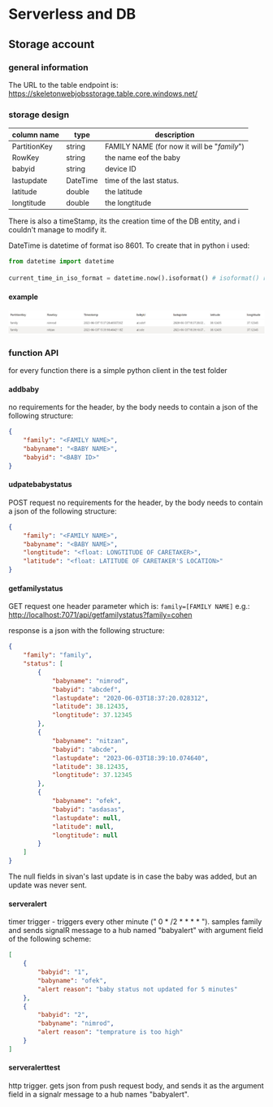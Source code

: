 # Serverless and DB

## Storage account

### general information

The URL to the table endpoint is: <https://skeletonwebjobsstorage.table.core.windows.net/>

### storage design

| column name   | type      | description |
| ---           | ---       | --- |
| PartitionKey  | string    | FAMILY NAME (for now it will be "*family*") |
| RowKey        | string    | the name eof the baby |
| babyid        | string    | device ID |
| lastupdate    | DateTime  | time of the last status. |
| latitude      | double    | the latitude |
| longtitude    | double    | the longtitude |

There is also a timeStamp, its the creation time of the DB entity, and i couldn't manage to modify it.

DateTime is datetime of format iso 8601. To create that in python i used:

```python
from datetime import datetime

current_time_in_iso_format = datetime.now().isoformat() # isoformat() returns a string of the desired format
```

#### example

![Alt text](./db_example.jpg?raw=true "sample from the DB")

### function API

for every function there is a simple python client in the test folder

#### addbaby

no requirements for the header, by the body needs to contain a json of the following structure:

```json
{
    "family": "<FAMILY NAME>",
    "babyname": "<BABY NAME>",
    "babyid": "<BABY ID>"
}
```

#### udpatebabystatus

POST request
no requirements for the header, by the body needs to contain a json of the following structure:

```json
{
    "family": "<FAMILY NAME>",
    "babyname": "<BABY NAME>",
    "longtitude": "<float: LONGTITUDE OF CARETAKER>",
    "latitude": "<float: LATITUDE OF CARETAKER'S LOCATION>"
}
```

#### getfamilystatus

GET request
one header parameter which is: ```family=[FAMILY NAME]``` e.g.: <http://localhost:7071/api/getfamilystatus?family=cohen>

response is a json with the following structure:

```json
{
    "family": "family",
    "status": [
        {
            "babyname": "nimrod",
            "babyid": "abcdef",
            "lastupdate": "2020-06-03T18:37:20.028312",
            "latitude": 38.12435,
            "longtitude": 37.12345
        },
        {
            "babyname": "nitzan",
            "babyid": "abcde",
            "lastupdate": "2023-06-03T18:39:10.074640",
            "latitude": 38.12435,
            "longtitude": 37.12345
        },
        {
            "babyname": "ofek",
            "babyid": "asdasas",
            "lastupdate": null,
            "latitude": null,
            "longtitude": null
        }
    ]
}
```

The null fields in sivan's last update is in case the baby was added, but an update was never sent.

#### serveralert

timer trigger - triggers every other minute (" 0 * /2 * * * * ").
samples family and sends signalR message to a hub named "babyalert" with argument field of the following scheme:

```json
[
    {
        "babyid": "1",
        "babyname": "ofek",
        "alert reason": "baby status not updated for 5 minutes"
    },
    {
        "babyid": "2",
        "babyname": "nimrod",
        "alert reason": "temprature is too high"
    }
]
```

#### serveralerttest

http trigger. gets json from push request body, and sends it as the argument field in a signalr message to a hub names "babyalert".
